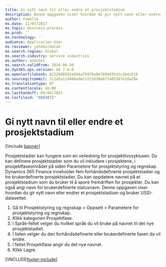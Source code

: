 ```yaml
---
title: Gi nytt navn til eller endre et prosjektstadium
description: Denne oppgaven viser hvordan du gir nytt navn eller endrer et prosjektstadium.
author: Yowelle
ms.date: 11/07/2017
ms.topic: business-process
ms.prod: ''
ms.technology: ''
audience: Application User
ms.reviewer: johnmichalak
ms.search.region: Global
ms.search.industry: Service industries
ms.author: andchoi
ms.search.validFrom: 2016-06-30
ms.dyn365.ops.version: AX 7.0.0
ms.openlocfilehash: 62229d8565a594a75970a8e769443541c2b4cb19
ms.sourcegitcommit: 2c2a5a11d446adec2f21030ab77a053d7e2da28e
ms.translationtype: HT
ms.contentlocale: nb-NO
ms.lasthandoff: 05/04/2022
ms.locfileid: "8683872"
---
```

# <a name="rename-or-modify-a-project-stage"></a>Gi nytt navn til eller endre et prosjektstadium

[!include [banner](../../includes/banner.md)]

Prosjektstadier kan fungere som en veiledning for prosjektlivssyklusen. Du kan definere prosjektstadier som du vil inkludere i prosjektene, i prosjektfaseområdet på siden Parametere for prosjektstyring og regnskap. Dynamics 365 Finance inneholder fem forhåndsdefinerte prosjektstadier og tre brukerdefinerte prosjektstadier. Du kan oppdatere navnet på et prosjektstadium som du bruker til å spore fremdriften for prosjekter. Du kan også angi navn for brukerdefinerte statusnavn. Denne oppgaven viser hvordan du gir nytt navn eller endrer et prosjektstadium og bruker USSI-datasettet.

1. Gå til Prosjektstyring og regnskap > Oppsett > Parametere for prosjektstyring og regnskap.
2. Klikk kategorien Prosjektfase.
3. I Språk-feltet velger du hvilket språk du vil bruke på navnet til det nye prosjektstadiet.
4. I listen velger du den forhåndsdefinerte eller brukerdefinerte fasen du vil endre. 
5. I feltet Prosjektfase angir du det nye navnet.
6. Klikk Lagre.


[!INCLUDE[footer-include](../../includes/footer-banner.md)]